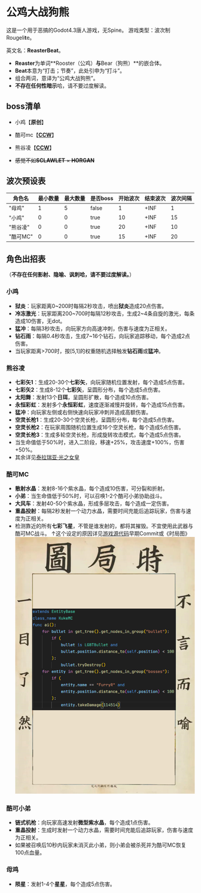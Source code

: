 # 公鸡大战狗熊

这是一个用于恶搞的Godot4.3唐人游戏，无Spine。
游戏类型：波次制Rougeli**t**e。

英文名：**ReasterBeat**。

- **Reaster**为单词**Rooster（公鸡）**与**Bear（狗熊）**的嵌合体。
- **Beat**本意为“打击；节奏”，此处引申为“打斗”。
- 组合两词，意译为“公鸡大战狗熊”。
- **不存在任何性暗示**哈，请不要过度解读。

## boss清单

- 小鸡【**原创**】
- 酷可mc【[**CCW**](https://www.ccw.site/student/610b508176415b2f27e0f851)】
- 熊谷凌【[**CCW**](https://www.ccw.site/student/672a23df6a88e30e6e0d4c9c)】

- ~~感觉不如**SCLAWLET** × **HORGAN**~~

## 波次预设表

| 角色名   | 最小数量 | 最大数量 | 是否boss | 开始波次 | 结束波次 | 波次间隔 |
|----------|----------|----------|----------|----------|----------|----------|
| "母鸡"   | 1        | 5        | false    | 1        | +INF     | 1        |
| "小鸡"   | 0        | 0        | true     | 10       | +INF     | 15       |
| "熊谷凌" | 0        | 0        | true     | 20       | +INF     | 10       |
| "酷可MC" | 0        | 0        | true     | 15       | +INF     | 20       |

## 角色出招表

（**不存在任何影射、隐喻、讽刺哈，请不要过度解读。**）

### 小鸡

- **狱炎**：玩家距离0~200时每隔2秒攻击，喷出**狱炎**造成20点伤害。
- **冷冻激光**：玩家距离200~700时每隔12秒攻击，生成2~4条自旋的激光，每条造成10伤害，无dot。
- **猛冲**：每隔3秒攻击，向玩家方向高速冲刺，伤害与速度为正相关。
- **钻石雨**：每隔0.4秒攻击，生成7~16个钻石，向玩家追踪移动，每个造成2点伤害。
- 当玩家距离>700时，按[5,1]的权重随机选择触发**钻石雨**或**猛冲**。

### 熊谷凌

- **七彩矢1**：生成20-30个**七彩矢**，向玩家随机位置发射，每个造成5点伤害。
- **七彩矢2**：生成8-12个**七彩矢**，呈圆形分布，每个造成5点伤害。
- **太阳舞**：发射13个**日珥**，呈圆形扩散，每个造成10点伤害。
- **永恒彩虹**：发射多个**永恒彩虹**，速度逐渐减慢并旋转，每个造成15点伤害。
- **猛冲**：向玩家左侧或右侧快速向玩家冲刺并造成高额伤害。
- **空灵长枪1**：生成20-30个空灵长枪，呈圆形分布，每个造成5点伤害。
- **空灵长枪2**：在玩家周围随机位置生成16个空灵长枪，每个造成5点伤害。
- **空灵长枪3**：生成多轮空灵长枪，形成旋转攻击模式，每个造成5点伤害。
- 当生命值低于50%时，进入二阶段，移速+25%，攻击速度+100%，伤害+50%。
- 其余详见[泰拉瑞亚·光之女皇](https://terraria.wiki.gg/zh/wiki/%E5%85%89%E4%B9%8B%E5%A5%B3%E7%9A%87)

### 酷可MC

- **散射水晶**：发射8-16个紫水晶，每个造成10伤害，可分裂和折射。
- **小弟**：当生命值低于50%时，可以召唤1-2个酷可小弟协助战斗。
- **大风车**：发射40-50个紫水晶，形成多层攻击，每个造成一定伤害。
- **重晶投射**：每隔2秒发射一个动力水晶，需要时间充能后追踪玩家，伤害与速度为正相关。
- 检测靠近的所有**七彩飞星**，不管是谁发射的，都将其摧毁。不宜使用此武器与酷可MC战斗。
↑这个设定的原因详见[游戏源代码](https://github.com/Rundll86/ChickenVSBear)早期Commit或《时局图》
![时局图](./sjt.png)

### 酷可小弟

- **链式机枪**：向玩家高速发射**微型紫水晶**，每个造成1点伤害。
- **重晶投射**：生成时发射一个动力水晶，需要时间充能后追踪玩家，伤害与速度为正相关。
- 如果被召唤后10秒内玩家未消灭此小弟，则小弟会被杀死并为酷可MC恢复100点血量。

### 母鸡

- **陨星**：发射1-4个**星星**，每个造成5点伤害。
